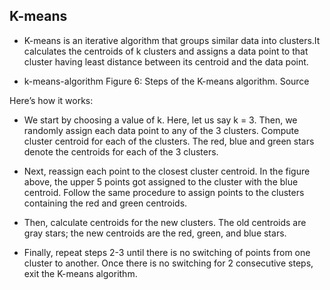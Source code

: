 ## K-means

- K-means is an iterative algorithm that groups similar data into clusters.It calculates the centroids of k clusters and assigns a data point to that cluster having least distance between its centroid and the data point.

- k-means-algorithm
Figure 6: Steps of the K-means algorithm. Source

Here’s how it works:

- We start by choosing a value of k. Here, let us say k = 3. Then, we randomly assign each data point to any of the 3 clusters. Compute cluster centroid for each of the clusters. The red, blue and green stars denote the centroids for each of the 3 clusters.

- Next, reassign each point to the closest cluster centroid. In the figure above, the upper 5 points got assigned to the cluster with the blue centroid. Follow the same procedure to assign points to the clusters containing the red and green centroids.

- Then, calculate centroids for the new clusters. The old centroids are gray stars; the new centroids are the red, green, and blue stars.

- Finally, repeat steps 2-3 until there is no switching of points from one cluster to another. Once there is no switching for 2 consecutive steps, exit the K-means algorithm.